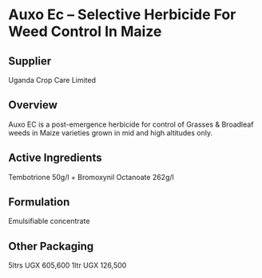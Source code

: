 # Auxo Ec – Selective Herbicide For Weed Control In Maize

## Supplier
Uganda Crop Care Limited

## Overview
Auxo EC is a post-emergence herbicide for control of Grasses & Broadleaf weeds in Maize varieties grown in mid and high altitudes only.

## Active Ingredients
Tembotrione 50g/l + Bromoxynil Octanoate 262g/l

## Formulation
Emulsifiable concentrate

## Other Packaging
5ltrs UGX 605,600
1ltr UGX 126,500

